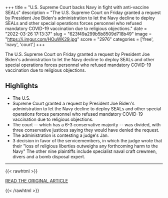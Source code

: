 +++
title = "U.S. Supreme Court backs Navy in fight with anti-vaccine SEALs"
description = "The U.S. Supreme Court on Friday granted a request by President Joe Biden's administration to let the Navy decline to deploy SEALs and other special operations forces personnel who refused mandatory COVID-19 vaccination due to religious objections."
date = "2022-03-26 17:13:37"
slug = "623f49a299b5b8509d718b49"
image = "https://i.imgur.com/HOuWK29.jpg"
score = "2976"
categories = ['free', 'navy', 'court']
+++

The U.S. Supreme Court on Friday granted a request by President Joe Biden's administration to let the Navy decline to deploy SEALs and other special operations forces personnel who refused mandatory COVID-19 vaccination due to religious objections.

## Highlights

- The U.S.
- Supreme Court granted a request by President Joe Biden's administration to let the Navy decline to deploy SEALs and other special operations forces personnel who refused mandatory COVID-19 vaccination due to religious objections.
- The court -- which has a 6-3 conservative majority -- was divided, with three conservative justices saying they would have denied the request.
- The administration is contesting a judge's Jan.
- 3 decision in favor of the servicemembers, in which the judge wrote that their "loss of religious liberties outweighs any forthcoming harm to the Navy" The other nine plaintiffs include specialist naval craft crewmen, divers and a bomb disposal expert.

---

{{< rawhtml >}}
  <p class="article-category">
    <a target="_blank" href="https://www.reuters.com/world/us/us-supreme-court-backs-navy-fight-with-anti-vaccine-seals-2022-03-25/">READ THE ORIGINAL ARTICLE</a>
  </p>
{{< /rawhtml >}}
